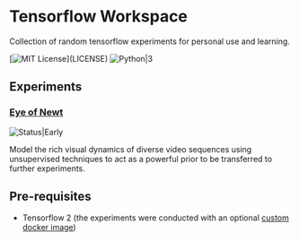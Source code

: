 Tensorflow  Workspace
===
Collection of random tensorflow experiments for personal use and learning.

[![MIT License](https://img.shields.io/apm/l/atomic-design-ui.svg?)](LICENSE)
![Python|3](https://img.shields.io/badge/Python-3-blue) 

## Experiments
### [Eye of Newt](eye_of_newt/README.md)
![Status|Early](https://img.shields.io/badge/Status-Early%20Stage-yellow)

Model the rich visual dynamics of diverse video sequences using unsupervised techniques to act as a powerful prior to be transferred to further experiments.  

## Pre-requisites
 - Tensorflow 2 (the experiments were conducted with an optional [custom docker image](docker/README.md))